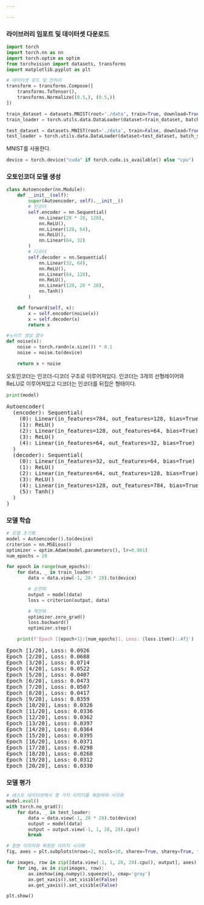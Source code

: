 ```yaml
---

---
```


<head>
  <style>
    table.dataframe {
      white-space: normal;
      width: 100%;
      height: 240px;
      display: block;
      overflow: auto;
      font-family: Arial, sans-serif;
      font-size: 0.9rem;
      line-height: 20px;
      text-align: center;
      border: 0px !important;
    }

    table.dataframe th {
      text-align: center;
      font-weight: bold;
      padding: 8px;
    }

    table.dataframe td {
      text-align: center;
      padding: 8px;
    }

    table.dataframe tr:hover {
      background: #b8d1f3; 
    }

    .output_prompt {
      overflow: auto;
      font-size: 0.9rem;
      line-height: 1.45;
      border-radius: 0.3rem;
      -webkit-overflow-scrolling: touch;
      padding: 0.8rem;
      margin-top: 0;
      margin-bottom: 15px;
      font: 1rem Consolas, "Liberation Mono", Menlo, Courier, monospace;
      color: $code-text-color;
      border: solid 1px $border-color;
      border-radius: 0.3rem;
      word-break: normal;
      white-space: pre;
    }

  .dataframe tbody tr th:only-of-type {
      vertical-align: middle;
  }

  .dataframe tbody tr th {
      vertical-align: top;
  }

  .dataframe thead th {
      text-align: center !important;
      padding: 8px;
  }

  .page__content p {
      margin: 0 0 0px !important;
  }

  .page__content p > strong {
    font-size: 0.8rem !important;
  }

  </style>
</head>


### 라이브러리 임포트 및 데이터셋 다운로드
```python
import torch
import torch.nn as nn
import torch.optim as optim
from torchvision import datasets, transforms
import matplotlib.pyplot as plt

# 데이터셋 로드 및 전처리
transform = transforms.Compose([
    transforms.ToTensor(),
    transforms.Normalize((0.5,), (0.5,))
])

train_dataset = datasets.MNIST(root='./data', train=True, download=True, transform=transform)
train_loader = torch.utils.data.DataLoader(dataset=train_dataset, batch_size=64, shuffle=True)

test_dataset = datasets.MNIST(root='./data', train=False, download=True, transform=transform)
test_loader = torch.utils.data.DataLoader(dataset=test_dataset, batch_size=64, shuffle=False)
```
MNIST를 사용한다.

```python
device = torch.device("cuda" if torch.cuda.is_available() else "cpu")
```

### 오토인코더 모델 생성
```python
class Autoencoder(nn.Module):
    def __init__(self):
        super(Autoencoder, self).__init__()
        # 인코더
        self.encoder = nn.Sequential(
            nn.Linear(28 * 28, 128),
            nn.ReLU(),
            nn.Linear(128, 64),
            nn.ReLU(),
            nn.Linear(64, 32)
        )
        # 디코더
        self.decoder = nn.Sequential(
            nn.Linear(32, 64),
            nn.ReLU(),
            nn.Linear(64, 128),
            nn.ReLU(),
            nn.Linear(128, 28 * 28),
            nn.Tanh()
        )

    def forward(self, x):
        x = self.encoder(noise(x))
        x = self.decoder(x)
        return x

#노이즈 생성 함수
def noise(x):
    noise = torch.randn(x.size()) * 0.1
    noise = noise.to(device)

    return x + noise
```
오토인코더는 인코더-디코더 구조로 이루어져있다.
인코더는 3개의 선형레이어와 ReLU로 이루어져있고
디코더는 인코더를 뒤집은 형태이다.
```python
print(model)
```

<pre>
Autoencoder(
  (encoder): Sequential(
    (0): Linear(in_features=784, out_features=128, bias=True)
    (1): ReLU()
    (2): Linear(in_features=128, out_features=64, bias=True)
    (3): ReLU()
    (4): Linear(in_features=64, out_features=32, bias=True)
  )
  (decoder): Sequential(
    (0): Linear(in_features=32, out_features=64, bias=True)
    (1): ReLU()
    (2): Linear(in_features=64, out_features=128, bias=True)
    (3): ReLU()
    (4): Linear(in_features=128, out_features=784, bias=True)
    (5): Tanh()
  )
)
</pre>


### 모델 학습
```python
# 모델 초기화
model = Autoencoder().to(device)
criterion = nn.MSELoss()
optimizer = optim.Adam(model.parameters(), lr=0.001)
num_epochs = 20

for epoch in range(num_epochs):
    for data, _ in train_loader:
        data = data.view(-1, 28 * 28).to(device)

        # 순전파
        output = model(data)
        loss = criterion(output, data)

        # 역전파
        optimizer.zero_grad()
        loss.backward()
        optimizer.step()

    print(f'Epoch [{epoch+1}/{num_epochs}], Loss: {loss.item():.4f}')
```

<pre>
Epoch [1/20], Loss: 0.0926
Epoch [2/20], Loss: 0.0688
Epoch [3/20], Loss: 0.0714
Epoch [4/20], Loss: 0.0522
Epoch [5/20], Loss: 0.0407
Epoch [6/20], Loss: 0.0473
Epoch [7/20], Loss: 0.0507
Epoch [8/20], Loss: 0.0417
Epoch [9/20], Loss: 0.0359
Epoch [10/20], Loss: 0.0326
Epoch [11/20], Loss: 0.0336
Epoch [12/20], Loss: 0.0362
Epoch [13/20], Loss: 0.0397
Epoch [14/20], Loss: 0.0364
Epoch [15/20], Loss: 0.0395
Epoch [16/20], Loss: 0.0371
Epoch [17/20], Loss: 0.0298
Epoch [18/20], Loss: 0.0268
Epoch [19/20], Loss: 0.0312
Epoch [20/20], Loss: 0.0330
</pre>

### 모델 평가
```python
# 테스트 데이터셋에서 몇 가지 이미지를 복원하여 시각화
model.eval()
with torch.no_grad():
    for data, _ in test_loader:
        data = data.view(-1, 28 * 28).to(device)
        output = model(data)
        output = output.view(-1, 1, 28, 28).cpu()
        break

# 원본 이미지와 복원된 이미지 시각화
fig, axes = plt.subplots(nrows=2, ncols=10, sharex=True, sharey=True, figsize=(20, 4))

for images, row in zip([data.view(-1, 1, 28, 28).cpu(), output], axes):
    for img, ax in zip(images, row):
        ax.imshow(img.numpy().squeeze(), cmap='gray')
        ax.get_xaxis().set_visible(False)
        ax.get_yaxis().set_visible(False)

plt.show()
```

